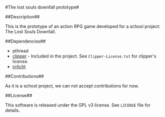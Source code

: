 #The lost souls downfall prototype#

##Description##

This is the prototype of an action RPG game developed for a school
project: The Lost Souls Downfall.

##Dependencies##

- pthread
- [clipper](http://www.angusj.com/delphi/clipper.php) - Included in the project.
  See `Clipper-License.txt` for clipper's license.
- [irrlicht](http://irrlicht.sourceforge.net/)

##Contributions##

As it is a school project, we can not accept contributions for now.

##License##

This software is released under the GPL v3 license. See `LICENSE` file
for details.
